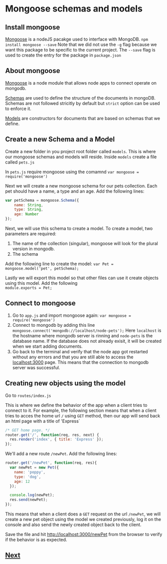 # Mongoose schemas and models

## Install mongoose
[Mongoose](http://mongoosejs.com/) is a nodeJS pacakge used to interface with MongoDB.
`npm install mongoose --save`
Note that we did not use the `-g` flag because we want this package to be specific to the current project. The `--save` flag
is used to create the entry for the package in `package.json`  

## About mongoose
[Mongoose](http://mongoosejs.com/docs/index.html) is a node module that allows node apps to connect operate on mongodb.  

[Schemas](http://mongoosejs.com/docs/guide.html) are used to define the structure of the documents in mongoDB.  
Schemas are not followed stricitly by default but `strict` option can be used to enforce it.

[Models](http://mongoosejs.com/docs/models.html) are constructors for documents that are based on schemas that we
define.

## Create a new Schema and a Model
Create a new folder in you project root folder called `models`. This is where our mongoose schemas and models will reside.
Inside `models` create a file called `pets.js`

In `pets.js` require mongoose using the comamnd `var mongoose = require('mongoose')`  

Next we will create a new mongoose schema for our pets collection. Each pet should have a name, a type and an age.
Add the following lines:

```javascript
var petSchema = mongoose.Schema({
    name: String,
    type: String,
    age: Number
});
```

Next, we will use this schema to create a model. To create a model, two parameters are required:  
1. The name of the collection (singular), mongoose will look for the plural version in mongodb.
2. The schema

Add the following line to create the model:
`var Pet = mongoose.model('pet', petSchema);`

Lastly we will export this model so that other files can use it create objects using this model. Add the following  
`module.exports = Pet;`

## Connect to mongoose
1. Go to `app.js` and import mongoose again: `var mongoose = require('mongoose')`  
2. Connect to mongodb by adding this line `mongoose.connect('mongodb://localhost/node-pets');`
Here `localhost` is the hostname where mongodb server is rinning and `node-pets` is the database name.
If the database does not already exisit, it will be created when we start adding documents.  
3. Go back to the terminal and verify that the node app got restarted without any errrors and that
you are still able to access the [localhost:3000](localhost:3000) page. This means that the connection
to mongodb server was successful.

## Creating new objects using the model
Go to `routes/index.js`

This is where we define the behavior of the app when a client tries to connect to it.
For example, the following section means that when a client tries to acces the home url `/` using
 `GET` method, then our app will send back an html page with a title of 'Express`  

```javascript
/* GET home page. */
router.get('/', function(req, res, next) {
  res.render('index', { title: 'Express' });
});
```

We'll add a new route `/newPet`. Add the following lines: 

```javascript
router.get('/newPet', function(req, res){
  var newPet = new Pet({
    name: 'poppy',
    type: 'dog',
    age: 12
  });

  console.log(newPet);
  res.send(newPet);
});
```
This means that when a client does a `GET` request on the url `/newPet`, we will create a new pet
object using the model we created previously, log it on the console and also send the newly created
object back to the client.  

Save the file and hit [http://localhost:3000/newPet](http://localhost:3000/newPet) from the browser to
verify if the behavior is as expected.

## [Next](Step3.md)